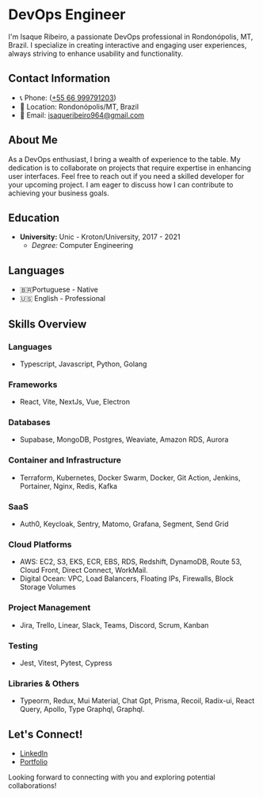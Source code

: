 # DevOps Engineer

I'm Isaque Ribeiro, a passionate DevOps professional in Rondonópolis, MT, Brazil. I specialize in creating interactive and engaging user experiences, always striving to enhance usability and functionality.

## Contact Information
- 📞 Phone: ([+55 66 999791203](https://api.whatsapp.com/send/?phone=5566999791203&text=I+came+by+the+portfolio&type=phone_number&app_absent=0))
- 📍 Location: Rondonópolis/MT, Brazil
- 📧 Email: isaqueribeiro964@gmail.com

## About Me
As a DevOps enthusiast, I bring a wealth of experience to the table. My dedication is to collaborate on projects that require expertise in enhancing user interfaces. Feel free to reach out if you need a skilled developer for your upcoming project. I am eager to discuss how I can contribute to achieving your business goals.

## Education
- **University:** Unic - Kroton/University, 2017 - 2021
  - *Degree:* Computer Engineering

## Languages
- 🇧🇷Portuguese - Native
- 🇺🇸 English - Professional

## Skills Overview
### Languages
- Typescript, Javascript, Python, Golang

### Frameworks
- React, Vite, NextJs, Vue, Electron

### Databases
- Supabase, MongoDB, Postgres, Weaviate, Amazon RDS, Aurora

### Container and Infrastructure
- Terraform, Kubernetes, Docker Swarm, Docker, Git Action, Jenkins, Portainer, Nginx, Redis, Kafka

### SaaS
- Auth0, Keycloak, Sentry, Matomo, Grafana, Segment, Send Grid

### Cloud Platforms
- AWS: EC2, S3, EKS, ECR, EBS, RDS, Redshift, DynamoDB, Route 53, Cloud Front, Direct Connect, WorkMail.
- Digital Ocean: VPC, Load Balancers, Floating IPs, Firewalls, Block Storage Volumes

### Project Management
- Jira, Trello, Linear, Slack, Teams, Discord, Scrum, Kanban

### Testing
- Jest, Vitest, Pytest, Cypress

### Libraries & Others
- Typeorm, Redux, Mui Material, Chat Gpt, Prisma, Recoil, Radix-ui, React Query, Apollo, Type Graphql, Graphql.

## Let's Connect!
- [LinkedIn](https://www.linkedin.com/in/isaque-ferreira-20007b165/)
- [Portfolio](https://portifolio-new-version.vercel.app/)

Looking forward to connecting with you and exploring potential collaborations!
